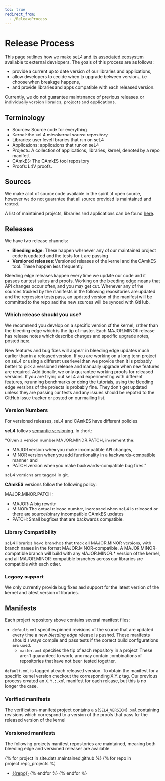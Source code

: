 ```yaml
---
toc: true
redirect_from:
  - /ReleaseProcess
---
```


# Release Process

This page outlines how we make [seL4 and its associated ecosystem](/MaintainedRepositories) available to external developers. The goals of this process are as follows:

- provide a current up to date version of our libraries and applications,
- allow developers to decide when to upgrade between versions, i.e choose when breakage happens,
- and provide libraries and apps compatible with each released version.

Currently, we do not guarantee maintenance of previous releases, or individually version libraries,
projects and applications.

## Terminology

- Sources: Source code for everything
- Kernel: the seL4 microkernel source repository
- Libraries: user level libraries that run on seL4
- Applications: applications that run on seL4
- Projects: A collection of applications, libraries, kernel, denoted by a repo manifest
- CAmkES: The CAmkES tool repository
- Proofs: L4V proofs.

## Sources

We make a lot of source code available in the spirit of open source,
however we do not guarantee that all source provided is
maintained and tested.

A list of maintained projects, libraries and applications can be found [here](/MaintainedRepositories).


## Releases

We have two release channels:
- **Bleeding edge**: These happen whenever any of our maintained project code is updated and the tests for it are passing
- **Versioned releases**: Versioned releases of the kernel and the CAmkES tool.  These happen less frequently.

Bleeding edge releases happen every time we update our code and it passes our test suites and
proofs. Working on the bleeding edge means that API changes occur often, and you may get cut. Whenever any of the sources tracked by the manifests in the following repositories are updated and the
regression tests pass, an updated version of the manifest will be committed to the repo and the new sources will be synced with GitHub.

### Which release should you use?

We recommend you develop on a specific version of the kernel, rather
than the bleeding edge which is the tip of master. Each MAJOR.MINOR
release has release notes which describe changes and specific upgrade
notes, posted [here](/sel4_release).

New features and bug fixes will appear in bleeding edge updates much earlier than in a released version.  If you are
working on a long term project on seL4 or using a different userlevel than we provide then it is probably better to
pick a versioned release and manually upgrade when new features are required.  Additionally, we only guarantee working proofs for
released versions.
If you are trying out seL4 and experimenting with different features, rerunning benchmarks or doing the tutorials, using the
bleeding edge versions of the projects is probably fine.  They don't get updated unless they are passing our tests and any
issues should be repoted to the GitHub issue tracker or posted on our mailing list.

### Version Numbers

For versioned releases, seL4 and CAmkES have different policies.

**seL4** follows [semantic versioning](http://semver.org/). In
short:

"Given a version number MAJOR.MINOR.PATCH, increment the:

- MAJOR version when you make incompatible API changes,
- MINOR version when you add functionality in a backwards-compatible
      manner, and
- PATCH version when you make backwards-compatible bug fixes."

seL4 versions are tagged in git.

**CAmkES** versions follow the following policy:

MAJOR.MINOR.PATCH:
- MAJOR: A big rewrite
- MINOR: The actual release number, increased when seL4 is released or there are source/binary incompatible CAmkES updates
- PATCH: Small bugfixes that are backwards compatible.

### Library Compatibility

seL4 libraries have branches that track all MAJOR.MINOR versions, with
branch names in the format MAJOR.MINOR-compatible. A
MAJOR.MINOR-compatible branch will build with any MAJOR.MINOR.\* version
of the kernel, and all MAJOR.MINOR-compatible branches across our
libraries are compatible with each other.

### Legacy support

We only currently provide bug fixes and support for the latest version
of the kernel and latest version of libraries.

## Manifests

Each project repository above contains several manifest files:
- `default.xml` specifies pinned revisions of the source that are updated every time a new *bleeding
  edge* release is pushed. These manifests should always compile and pass tests if the correct build
  configurations are used.
  - `master.xml` specifies the tip of each repository in a project. These aren't guaranteed to work, and may contain combinations of repositories that have not been tested together.

`default.xml` is tagged at each released version. To obtain the manifest for a specific kernel
version checkout the corresponding X.Y.z tag. Our previous process created an `X.Y.z.xml` manifest
for each release, but this is no longer the case.

### Verified manifests

The verification-manifest project contains a `${SEL4_VERSION}.xml` containing revisions which correspond to a version of the proofs that pass for the released version of the kernel

### Versioned manifests

The following projects manifest repositories are maintained, meaning both bleeding edge and
versioned releases are available:

{% for project in site.data.maintained.github %}
	{% for repo in project.repo_projects %}
- [{{repo}}](https://github.com/{{project.name}}/{{repo}})
	{% endfor %}
{% endfor %}
